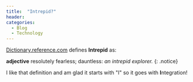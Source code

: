 ```yaml
---
title:  "Intrepid?"
header:
categories: 
  - Blog
  - Technology
---
```


[Dictionary.reference.com](http://dictionary.reference.com/browse/intrepid) defines **Intrepid** as:

**adjective**
resolutely fearless; dauntless:
*an intrepid explorer.*
{: .notice}

I like that definition and am glad it starts with "I" so it goes with **I**ntegration!